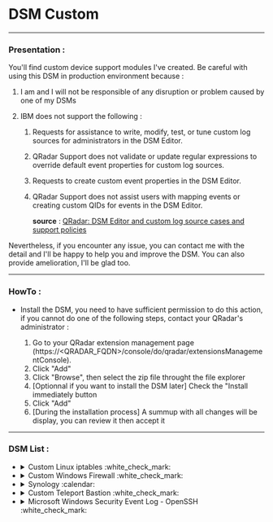 # DSM Custom

---

### Presentation :

You'll find custom device support modules I've created.
Be careful with using this DSM in production environment because :

1. I am and I will not be responsible of any disruption or problem caused by one of my DSMs
2. IBM does not support the following :

   1. Requests for assistance to write, modify, test, or tune custom log sources for administrators in the DSM Editor.
   2. QRadar Support does not validate or update regular expressions to override default event properties for custom log sources.
   3. Requests to create custom event properties in the DSM Editor.
   4. QRadar Support does not assist users with mapping events or creating custom QIDs for events in the DSM Editor.
   
      **source** : [QRadar: DSM Editor and custom log source cases and support policies](https://www.ibm.com/support/pages/qradar-dsm-editor-and-custom-log-source-cases-and-support-policies)
      
Nevertheless, if you encounter any issue, you can contact me with the detail and I'll be happy to help you and improve the DSM. You can also provide amelioration, I'll be glad too.

---

### HowTo :

+ Install the DSM, you need to have sufficient permission to do this action, if you cannot do one of the following steps, contact your QRadar's administrator :

  1. Go to your QRadar extension management page (https://<QRADAR_FQDN>/console/do/qradar/extensionsManagementConsole).
  2. Click "Add"
  3. Click "Browse", then select the zip file throught the file explorer
  4. [Optionnal if you want to install the DSM later] Check the "Install immediately button
  5. Click "Add"
  6. [During the installation process] A summup with all changes will be display, you can review it then accept it

---

### DSM List :

<ul>
<li>
<details><summary>Custom Linux iptables :white_check_mark:</summary>
<p>

#### Details :

This DSM allows you to collect everything you want to collect from iptables. You will be able to monitor all the network flows that come from and go towards your server.

#### QIDs :

+ `Linux Firewall Accept`
+ `Linux Firewall Deny`

#### Properties :

+ `Destination IP`
+ `Destination Port`
+ `Event Category`
+ `Event ID`
+ `Log Source Time`
+ `Protocol`
+ `Source IP`
+ `Source Port`

#### Appendix :

+ Article on the subject : [Tips : Supervision du firewall Linux](https://staze.fr/tips-supervision-du-firewall-linux/)

</p>
</details>
</li>

<li>
<details><summary>Custom Windows Firewall :white_check_mark:</summary>
<p>

#### Details :

This DSM allows you to collect everything you want to collect from Windows Firewall. You will be able to monitor all the network flows that come from and go towards your Windows server.

#### QIDs :

+ None

#### Properties :

+ `Destination IP`
+ `Destination Port`
+ `Source IP`
+ `Source Port`

#### Appendix :

+ Article on the subject : [Tips : Supervision du firewall Windows](https://staze.fr/tips-supervision-du-firewall-windows/)

</p>
</details>
</li>

<li>
<details><summary>Synology :calendar:</summary>
<p>

<ul>
<li>
<details><summary>Custom Synology OpenVPN :white_check_mark:</summary>
<p>

#### Details :

This DSM allows you to parse and map events from OpenVPN server hosted on your Synology NAS. You will be able to track connections to the VPN server and which private IP is assigned to which user.

#### QIDs :

+ `OpenVPN Authentication Failure`
+ `OpenVPN Authentication Success`
+ `OpenVPN Debug Message`
+ `OpenVPN IP Attribution`
+ `OpenVPN Session Closed`
+ `OpenVPN Session Opened`
+ `[CUSTOM] Synology OpenVPN Message`

#### Properties :

+ `Event Category`
+ `Event ID`
+ `Post NAT Source IP`
+ `Source IP`
+ `Username`

#### Appendix :

+ Article on the subject : [TBD](https://staze.fr/)

</p>
</details>
</li>

<li>
<details><summary>Custom Synology Files :white_check_mark:</summary>
<p>

#### Details :

This DSM allows you to parse and map files events from your Synology NAS. It covers differents actions such as write/read and much more. Moreover it works for multiple kinds of files management (SMB/GUI...).

#### QIDs :

+ `File Access`
+ `File Creation`
+ `File Deletion`
+ `File Modification`
+ `File Upload`
+ `OpenVPN Session Opened`
+ `[CUSTOM] Synology Files Message`

#### Properties :

+ `Action`
+ `Destination IP`
+ `Event Category`
+ `Event ID`
+ `Filename`
+ `Source IP`
+ `Username`

#### Appendix :

+ Article on the subject : [TBD](https://staze.fr/)

</p>
</details>
</li>
   
<li>
More to come for Synology technology :smile:   
</li>
   
</ul>

</p>
</details>
</li>

<li>
<details><summary>Custom Teleport Bastion :white_check_mark:</summary>
<p>

#### Details :

This DSM allows you to collect logs of your Teleport Bastion. It is very helpful when you want to monitor who access to which ressource and what action is taken. Because, I don't have access to the Teleport document which describe every ID of every log, you will not have an exhaustive list of events but with time I will complete with unknow events.

#### QIDs :

+ `[Teleport] User Login Success`
+ `[Teleport] User Login Failure`
+ `[Teleport] Session Start`
+ `[Teleport] Session Closed`
+ `[Teleport] Session Closed`
+ `[Teleport] File Upload Success`
+ `[Teleport] Session Data`
+ `[Teleport] Certificate Creation Success`
+ `[Teleport] File Downloaded`
+ `[Teleport] File Uploaded`

#### Properties :

+ `Event Category`
+ `Event ID`
+ `Log Source Time`
+ `Pre NAT Source IP`
+ `Pre NAT Source Port`
+ `Source IP`
+ `Source Port`
+ `Teleport Cluster Name`
+ `Teleport Event Name`
+ `Teleport Filename`
+ `Teleport MFA Device Name`
+ `Teleport Server Hostname`
+ `Teleport Session Start`
+ `Teleport Session Stop`
+ `Teleport User Agent`
+ `Username`

#### Appendix :

+ Article on the subject : [TBD](https://staze.fr/)

</p>
</details>
</li>

<li>
<details><summary>Microsoft Windows Security Event Log - OpenSSH :white_check_mark:</summary>
<p>

#### Details :

This DSM allows you to map OpenSSH Server events. It covers various scenarios arround the use of OpenSSH server on a Windows machine.

#### QIDs :

+ `OpenSSH Success Login`
+ `OpenSSH Connection Closed`
+ `OpenSSH Connection Reset`
+ `OpenSSH Connection Disconnected`
+ `OpenSSH Failed Login`

#### Properties (not include in the zip file, you have to do it manually with the DSM Editor) :
   
| Property | Expression | Format String |
| :--- | :--- | :---: |
| Event ID | `Message=sshd:.*(Accepted password\|Connection closed\|Connection reset\|Disconnected from\|Failed password\|Received disconnect)` | $1 |
| Source IP | `Message=sshd:.*\s((?:[0-9]{1,3}.){3}[0-9]{1,3}\|::1\|localhost)` | $1 |
| Source Port | `port\s+(\d{1,5})` | $1 |
| Username | `sshd:.for\s+(.)\s+from` | $1 |

#### Appendix :

+ Article on the subject : [TBD](https://staze.fr/)

</p>
</details>
</li>

</ul>
